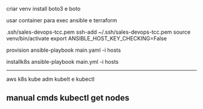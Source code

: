 criar venv
install boto3 e boto

usar container para exec ansible e terraform

.ssh/sales-devops-tcc.pem
ssh-add ~/.ssh/sales-devops-tcc.pem
source venv/bin/activate
export ANSIBLE_HOST_KEY_CHECKING=False

provision
ansible-playbook main.yaml -i hosts  

installk8s
ansible-playbook main.yml -i hosts

---
aws k8s kube adm kubelt e kubectl

manual cmds
kubectl get nodes
---
